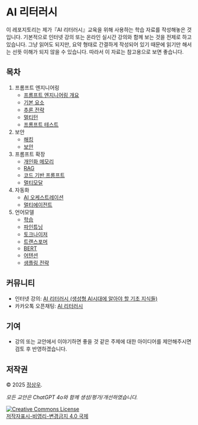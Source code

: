 # AI 리터러시

이 레포지토리는 제가『AI 리터러시』교육을 위해 사용하는 학습 자료를 작성해놓은 것입니다. 기본적으로 인터넷 강의 또는 온라인 실시간 강의와 함께 보는 것을 전제로 하고 있습니다. 그냥 읽어도 되지만, 요약 형태로 간결하게 작성되어 있기 때문에 읽기만 해서는 선뜻 이해가 되지 않을 수 있습니다. 따라서 이 자료는 참고용으로 보면 좋습니다.

## 목차

01. 프롬프트 엔지니어링
    - [프롬프트 엔지니어링 개요](01-Overview.md)
    - [기본 요소](02-Basics.md)
    - [추론 전략](03-Strategies.md)
    - [멀티턴](04-Multi-turn.md)
    - [프롬프트 테스트](05-Testing.md)
02. 보안
    - [해킹](06-Hacking.md)
    - [보안](07-Security.md)
03. 프롬프트 확장
    - [개인화 메모리](08-Memory.md)
    - [RAG](09-RAG.md)
    - [코드 기반 프롬프트](10-Code-based.md)
    - [멀티모달](11-Multimodal.md)
03. 자동화
    - [AI 오케스트레이션](12-Orchestration.md)
    - [멀티에이전트](18-Multi-agent.md)
04. 언어모델
    - [학습](20-Learning.md)
    - [파인튜닝](21-Fine-tuning.md)
    - [토크나이저](22-Tokenizer.md)
    - [트랜스포머](23-Transformer.md)
    - [BERT](24-BERT.md)
    - [어텐션](25-Attention.md)
    - [샘플링 전략](26-Sampling.md)

## 커뮤니티

- 인터넷 강의: [AI 리터러시 (생성형 AI시대에 알아야 할 기초 지식들)](https://inf.run/PXpzP)
- 카카오톡 오픈채팅: [AI 리터러시](https://open.kakao.com/o/g60PShzh)

## 기여

- 강의 또는 교안에서 이야기하면 좋을 것 같은 주제에 대한 아이디어를 제안해주시면 검토 후 반영하겠습니다.

## 저작권

© 2025 [정상우](https://github.com/pronist).

*모든 교안은 ChatGPT 4o와 함께 생성/평가/개선하였습니다.*

<a rel="license" href="https://creativecommons.org/licenses/by-nc-nd/4.0/deed.ko"><img alt="Creative Commons License" style="border-width:0" src="https://i.creativecommons.org/l/by-nc-nd/4.0/88x31.png" /></a> <br> <a rel="license" href="https://creativecommons.org/licenses/by-nc-nd/4.0/deed.ko">저작자표시-비영리-변경금지 4.0 국제</a>
